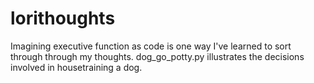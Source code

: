 # lorithoughts
Imagining executive function as code is one way I've learned to sort through through my thoughts.
dog_go_potty.py illustrates the decisions involved in housetraining a dog.

